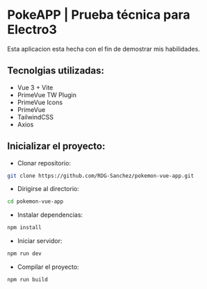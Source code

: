 # PokeAPP | Prueba técnica para Electro3

Esta aplicacion esta hecha con el fin de demostrar mis habilidades.

## Tecnolgias utilizadas:

- Vue 3 + Vite
- PrimeVue TW Plugin
- PrimeVue Icons
- PrimeVue
- TailwindCSS
- Axios

## Inicializar el proyecto:
- Clonar repositorio:
```bash
git clone https://github.com/RDG-Sanchez/pokemon-vue-app.git
```

- Dirigirse al directorio:
```bash
cd pokemon-vue-app
```

- Instalar dependencias:
```bash
npm install
```

- Iniciar servidor:
```bash
npm run dev
```

- Compilar el proyecto:
```bash
npm run build
```